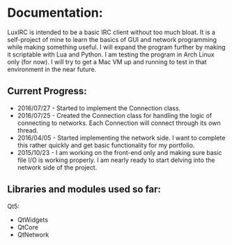 Documentation:
==============

LuxIRC is intended to be a basic IRC client without too much bloat. It is a self-project of mine to learn the basics of GUI and network programming while making something useful. I will expand the program further by making it scriptable with Lua and Python. I am testing the program in Arch Linux only (for now). I will try to get a Mac VM up and running to test in that environment in the near future.

Current Progress:
-----------------
* 2016/07/27 - Started to implement the Connection class.
* 2016/07/25 - Created the Connection class for handling the logic of connecting to networks. Each Connection will connect through its own thread.
* 2016/04/05 - Started implementing the network side. I want to complete this rather quickly and get basic functionality for my portfolio.
* 2015/10/23 - I am working on the front-end only and making sure basic file I/O is working properly. I am nearly ready to start delving into the network side of the project.

Libraries and modules used so far:
----------------------------------
Qt5:
   * QtWidgets
   * QtCore
   * QtNetwork
